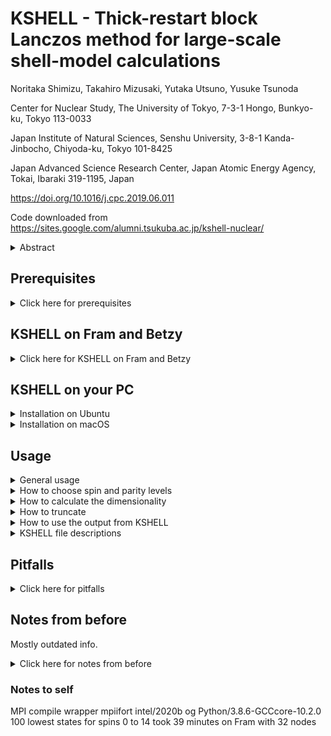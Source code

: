 # KSHELL - Thick-restart block Lanczos method for large-scale shell-model calculations

Noritaka Shimizu, Takahiro Mizusaki, Yutaka Utsuno, Yusuke Tsunoda

Center for Nuclear Study, The University of Tokyo, 7-3-1 Hongo, Bunkyo-ku, Tokyo 113-0033

Japan Institute of Natural Sciences, Senshu University, 3-8-1 Kanda-Jinbocho, Chiyoda-ku, Tokyo 101-8425

Japan Advanced Science Research Center, Japan Atomic Energy Agency, Tokai, Ibaraki 319-1195, Japan

https://doi.org/10.1016/j.cpc.2019.06.011

Code downloaded from https://sites.google.com/alumni.tsukuba.ac.jp/kshell-nuclear/

<details>
<summary>Abstract</summary>
<p>

  We propose a thick-restart block Lanczos method, which is an extension of the thick-restart Lanczos method with the block algorithm, as an eigensolver of the large-scale shell-model calculations. This method has two advantages over the conventional Lanczos method: the precise computations of the near-degenerate eigenvalues, and the efficient computations for obtaining a large number of eigenvalues. These features are quite advantageous to compute highly excited states where the eigenvalue density is rather high. A shell-model code, named KSHELL, equipped with this method was developed for massively parallel computations, and it enables us to reveal nuclear statistical properties which are intensively investigated by recent experimental facilities. We describe the algorithm and performance of the KSHELL code and demonstrate that the present method outperforms the conventional Lanczos method.

  Program summary
  Program Title: KSHELL

  Licensing provisions: GPLv3

  Programming language: Fortran 90

  Nature of problem: The nuclear shell-model calculation is one of the configuration interaction methods in nuclear physics to study nuclear structure. The model space is spanned by the M-scheme basis states. We obtain nuclear wave functions by solving an eigenvalue problem of the shell-model Hamiltonian matrix, which is a sparse, symmetric matrix.

  Solution method: The KSHELL code enables us to solve the eigenvalue problem of the shell-model Hamiltonian matrix utilizing the thick-restart Lanczos or thick-restart block Lanczos methods. Since the number of the matrix elements are too huge to be stored, the elements are generated on the fly at every matrix–vector product. The overhead of the on-the-fly algorithm are reduced by the block Lanczos method.

  Additional comments including restrictions and unusual features: The KSHELL code is equipped with a user-friendly dialog interface to generate a shell script to run a job. The program runs both on a single node and a massively parallel computer. It provides us with energy levels, spin, isospin, magnetic and quadrupole moments, E2/M1 transition probabilities and one-particle spectroscopic factors. Up to tens of billions M-scheme dimension is capable, if enough memory is available.

</p>
</details>


## Prerequisites

<details>
<summary>Click here for prerequisites</summary>
<p>

  * ```Python 3.10``` or newer (kshell_ui.py uses syntax specific to 3.10 and above)
    * `numpy`
    * `matplotlib` (not required but recommended)
    * `kshell-utilities` (not required but recommended)
  * ```gfortran 10.2.0``` or newer (Tested with this version, might work with older versions)
  * ```ifort 19.1.3.304``` (Alternative to gfortran. Tested with this version, might work with other versions.)
  * ```openblas```
  * ```lapack```

  Use `gfortran` Fortran compiler if you plan on running KSHELL on your personal computer and use `ifort` for the Fram supercomputer.
</p>
</details>


## KSHELL on Fram and Betzy

  <details>
  <summary>Click here for KSHELL on Fram and Betzy</summary>
  <p>

  ### Compilation on Fram and Betzy with MPI
  Start by loading the necessary modules which contain the correct additional software to run `KSHELL`. The `intel/2020b` module contains the correct `ifort` version as well as `blas` and `lapack` (double check this), and the module `Python/3.8.6-GCCcore-10.2.0` gives us the correct `Python` version. Load the modules in this order:
  ```
  module load intel/2020b
  module load Python/3.8.6-GCCcore-10.2.0
  ```
  Now, clone this repository to the desired install location. Navigate to the `<install_location>/src/` directory and edit the `Makefile`. We will use the MPI ifort wrapper `mpiifort` to compile `KSHELL`, so make sure that `FC = mpiifort` is un-commented and that all other `FC = ` lines are commented. Comment with `#`. Remember to save the file. Still in the `<install_location>/src/` directory, run the command `make`, and `KSHELL` will be compiled.

  <details>
  <summary>Click here to see the terminal output from the compilation process</summary>
  <p>

    ```
    $ make
    mpiifort -O3 -qopenmp -no-ipo -DMPI  -c constant.f90
    mpiifort -O3 -qopenmp -no-ipo -DMPI  -c model_space.f90
    mpiifort -O3 -qopenmp -no-ipo -DMPI  -c lib_matrix.F90
    mpiifort -O3 -qopenmp -no-ipo -DMPI  -c class_stopwatch.F90
    mpiifort -O3 -qopenmp -no-ipo -DMPI  -c partition.F90
    mpiifort -O3 -qopenmp -no-ipo -DMPI  -c wavefunction.F90
    mpiifort -O3 -qopenmp -no-ipo -DMPI  -c rotation_group.f90
    mpiifort -O3 -qopenmp -no-ipo -DMPI  -c harmonic_oscillator.f90
    mpiifort -O3 -qopenmp -no-ipo -DMPI  -c operator_jscheme.f90
    mpiifort -O3 -qopenmp -no-ipo -DMPI  -c operator_mscheme.f90
    mpiifort -O3 -qopenmp -no-ipo -DMPI  -c bridge_partitions.F90
    mpiifort -O3 -qopenmp -no-ipo -DMPI  -c sp_matrix_element.f90
    mpiifort -O3 -qopenmp -no-ipo -DMPI  -c interaction.f90
    mpiifort -O3 -qopenmp -no-ipo -DMPI  -c bp_io.F90
    mpiifort -O3 -qopenmp -no-ipo -DMPI  -c lanczos.f90
    mpiifort -O3 -qopenmp -no-ipo -DMPI  -c bp_expc_val.F90
    mpiifort -O3 -qopenmp -no-ipo -DMPI  -c bp_block.F90
    mpiifort -O3 -qopenmp -no-ipo -DMPI  -c block_lanczos.F90
    mpiifort -O3 -qopenmp -no-ipo -DMPI  -c kshell.F90
    mpiifort -O3 -qopenmp -no-ipo -DMPI -o kshell.exe kshell.o model_space.o interaction.o harmonic_oscillator.o constant.o rotation_group.o sp_matrix_element.o operator_jscheme.o operator_mscheme.o lib_matrix.o lanczos.o partition.o  wavefunction.o  bridge_partitions.o bp_io.o bp_expc_val.o class_stopwatch.o bp_block.o block_lanczos.o -mkl
    mpiifort -O3 -qopenmp -no-ipo -DMPI  -c transit.F90
    mpiifort -O3 -qopenmp -no-ipo -DMPI -o transit.exe transit.o model_space.o interaction.o harmonic_oscillator.o constant.o rotation_group.o sp_matrix_element.o operator_jscheme.o operator_mscheme.o lib_matrix.o lanczos.o partition.o  wavefunction.o  bridge_partitions.o bp_io.o bp_expc_val.o class_stopwatch.o bp_block.o block_lanczos.o -mkl
    mpiifort -O3 -qopenmp -no-ipo -DMPI -o count_dim.exe count_dim.f90 model_space.o interaction.o harmonic_oscillator.o constant.o rotation_group.o sp_matrix_element.o operator_jscheme.o operator_mscheme.o lib_matrix.o lanczos.o partition.o  wavefunction.o  bridge_partitions.o bp_io.o bp_expc_val.o class_stopwatch.o bp_block.o block_lanczos.o -mkl
    cp kshell.exe transit.exe count_dim.exe ../bin/
    ```

  </p>
  </details>

  `KSHELL` is now compiled! To remove the compiled files and revert back to the starting point, run `make clean` in the `src/` directory.

  ### Queueing job script on Fram and Betzy
  Create a directory in which to store the output from `KSHELL`. In this directory, run `python <install_location>/bin/kshell_ui.py` and follow the instructions on screen. The shell script grenerated by `kshell_ui.py` must begin with certain commands wich will be read by the job queue system, `slurm`. The needed commands will automatically be added to the executable shell script if the keyword `fram` or `betzy` is entered in the first prompt of `kshell_ui.py`. See a section further down in this document for general instructions on how to use `kshell_ui.py`. When the executable shell script has been created, put it in the queue by

  ```
  sbatch executable.sh
  ```

  To see the entire queue, or to filter the queue by username, use

  ```
  squeue
  squeue -u <username>
  ```

  The terminal output from the compute nodes is written to a file, `slurm-*.out`, which is placed in the `KSHELL` output directory you created. Use

  ```
  tail -f slurm-*.out
  ```

  to get a live update on the last 10 lines of terminal output from the compute nodes. If you put in your e-mail address in the executable shell script, you will get an e-mail when the program starts and when it ends (per 2021-12-10, the mailing system is not operative). Following is an example of the commands which must be in the first line of the executable shell script which is generated by `kshell_ui.py`. For running 10 nodes with 32 cores each with an estimated calculation time of 10 minutes on Fram:

  <details>
  <summary>Click here to see the Fram commands</summary>
  <p>

    ```
    #!/bin/bash
    #SBATCH --job-name=Ar28_usda
    #SBATCH --account=<enter account name here (example NN9464K)>
    ## Syntax is d-hh:mm:ss
    #SBATCH --time=0-00:10:00
    #SBATCH --nodes=10
    #SBATCH --ntasks-per-node=1
    #SBATCH --cpus-per-task=32
    #SBATCH --mail-type=ALL
    #SBATCH --mail-user=<your e-mail here>
    module --quiet purge
    module load intel/2020b
    module load Python/3.8.6-GCCcore-10.2.0
    set -o errexit
    set -o nounset
    ```

  </p>
  </details>
    
  For running a job on Betzy with 64 nodes with an estimated time of 1 day, using all 256 (virtual (SMT)) cores per node effectively, the slurm commands look like:
    
  <details>
  <summary>Click here to see the Betzy commands</summary>
  <p>
    ```
    #!/bin/bash
    #SBATCH --job-name=V50_gxpf1a
    #SBATCH --account=<enter account name here (example NN9464K)>
    ## Syntax is d-hh:mm:ss
    #SBATCH --time=0-01:00:00
    #SBATCH --nodes=64
    #SBATCH --ntasks-per-node=8
    #SBATCH --cpus-per-task=16
    #SBATCH --mail-type=ALL
    #SBATCH --mail-user=<your e-mail>
    module --quiet purge
    module load intel/2020b
    module load Python/3.8.6-GCCcore-10.2.0
    set -o errexit
    set -o nounset
    export OMP_NUM_THREADS=32
    ```
  </p>
  </details>
  
  The command `export OMP_NUM_THREADS=32` forces 256 virtual cores to be used instead of 128 physical cores per node. SMT is beneficial to use with KSHELL, so use this option for better performance! `--ntasks-per-node=8` specifies 8 MPI ranks per node, and `--cpus-per-task=16` specifies 16 OMP threads per MPI rank (and is extended to 32 by `export OMP_NUM_THREADS=32` which in total per node utilizes 8*32 = 256 virtual cores). The Betzy documentation states that this mix of MPI ranks and OMP threads yields better performance than a pure MPI or pure OMP setup.
    
  Note that the modules must be explicitly loaded in the script file since the modules you load to the login node does not get loaded on the compute nodes. The login node is the computer you control when you SSH to `<username>@fram.sigma2.no` and the compute nodes are other computers which you control via the `slurm` queue system. If you need any other modules loaded, you must add these to the executable shell script. Now, just wait for the program to run its course!

  </p>
  </details>

## KSHELL on your PC
  
  <!-- ### Installation on Ubuntu -->
    
  <details>
  <summary>Installation on Ubuntu</summary>
  <p>

  KSHELL probably works fine on any Linux distro as long as you install the correct versions of Fortran and Python. Following is a recipe for installing and compiling on Ubuntu 20.04.2 LTS.

  #### Fortran compiler
  We start by installing a compatible version of `gfortran`. To get a version newer than 9, we must first add the Ubuntu Toolchain repository:
  ```
  sudo add-apt-repository -y ppa:ubuntu-toolchain-r/test
  ```
  Then, install `gfortran` version 10 with:
  ```
  sudo apt install gfortran-10
  ```
  And check that the newly installed Fortran compiler is of version 10.2.0 or above:
  ```
  gfortran-10 --version
  ```
  If the version is incorrect, try installing `gfortran` version 11 instead. Now, install the correct `blas` and `lapack` versions with
  ```
  sudo apt install libopenblas-dev
  ```
  If this specific version does not work or exist for your system, run
  ```
  apt search openblas
  ```
  and try a few different versions to see which one works. You check that the version is correct by compiling `KSHELL` and seeing whether the compile completes or not. Compilation instructions are following.

  #### Python
  For installing the correct version of Python, it is highly recommended to install an environment management system like `miniconda` as to not mess up any other Python dependencies your system has, and to easily download the exact version needed. Start by downloading the latest release of `miniconda` ([alternative downloads here](https://docs.conda.io/en/latest/miniconda.html)):
  ```
  wget https://repo.anaconda.com/miniconda/Miniconda3-latest-Linux-x86_64.sh
  ```
  Run the installer:
  ```
  bash Miniconda3-latest-Linux-x86_64.sh
  ```
  Accept the terms of service. Choose all default settings except when the installer asks if it should initialize by running conda init. Choose yes. If you have trouble with initializing conda, for example
  ```
  > conda
  conda: command not found
  ```
  cd to `<install_location>/anaconda3/bin` and initialize conda from there (replace `<install_location>` with the path to where you downloaded the file `Miniconda3-latest-Linux-x86_64.sh`). If you for example use `fish` instead of `bash` (you should!), then initialize with
  ```
  ./conda init fish
  ```
  At this point, please close your terminal and open a new one. When the initialization is complete, create an environment named `kshell` with `Python 3.10` with:
  ```
  conda create --name kshell python=3.10
  ```
  Activate the environment with:
  ```
  conda activate kshell
  ```
  Note that any additional Python packages may be installed normally with `pip`. You do not have to type `pip3` or `python3` because conda maps `pip` and `python` to the requested version of Python. The `kshell` environment is only active within your terminal session and does not interfere with any other Python dependencies on your system. This is one of the main reasons why I recommend using an environment manager. Should you at any time in the future need a different version of Python (newer or older), simply create a conda environment with the appropriate Python version. You can see the currently active conda environment in the bottom right or left corner of your terminal. The default environment is called `(base)` and if you have followed these instructions you will see that the active environment is `(kshell)`.

  As an alternative to using the forementioned conda approach, you can download `Python 3.10` with your distro's appropriate packet manager. Use `apt search python` to find the correct name of Python version 3.10 or newer.

  #### Compile KSHELL
  We are now ready to actually install `KSHELL`. Navigate to the directory where you want to install `KSHELL` and clone this repository:
  ```
  git clone https://github.com/GaffaSnobb/kshell.git
  ```
  When the clone is successful use `ls` to see that you have a new directory called `kshell`. Navigate to the `kshell/src/` directory and edit the `Makefile` with your favorite editor. Change `FC = gfortran` to `FC = gfortran-10` (or `-11` if you installed version 11) and make sure that line is un-commented. All other `FC` declarations should be commented or deleted. Save the changes. Still in the `src/` directory, run
  ```
  make
  ```
  to compile. The output should be something like this (mismatch warnings are normal):
  
  <details>
  <summary>Click to see normal terminal output</summary>
  <p>

  ```
  > make
  gfortran-10 -O3 -fopenmp -fallow-argument-mismatch  -c constant.f90
  gfortran-10 -O3 -fopenmp -fallow-argument-mismatch  -c model_space.f90
  gfortran-10 -O3 -fopenmp -fallow-argument-mismatch  -c lib_matrix.F90
  lib_matrix.F90:304:29:

    304 |     call dlarnv(1, iseed, 1, r )
        |                             1
  ......
    312 |     call dlarnv(1, iseed, n, r)
        |                             2
  Warning: Rank mismatch between actual argument at (1) and actual argument at (2) (rank-1 and scalar)
  gfortran-10 -O3 -fopenmp -fallow-argument-mismatch  -c class_stopwatch.F90
  gfortran-10 -O3 -fopenmp -fallow-argument-mismatch  -c partition.F90
  gfortran-10 -O3 -fopenmp -fallow-argument-mismatch  -c wavefunction.F90
  gfortran-10 -O3 -fopenmp -fallow-argument-mismatch  -c rotation_group.f90
  gfortran-10 -O3 -fopenmp -fallow-argument-mismatch  -c harmonic_oscillator.f90
  gfortran-10 -O3 -fopenmp -fallow-argument-mismatch  -c operator_jscheme.f90
  gfortran-10 -O3 -fopenmp -fallow-argument-mismatch  -c operator_mscheme.f90
  gfortran-10 -O3 -fopenmp -fallow-argument-mismatch  -c bridge_partitions.F90
  gfortran-10 -O3 -fopenmp -fallow-argument-mismatch  -c sp_matrix_element.f90
  gfortran-10 -O3 -fopenmp -fallow-argument-mismatch  -c interaction.f90
  gfortran-10 -O3 -fopenmp -fallow-argument-mismatch  -c bp_io.F90
  gfortran-10 -O3 -fopenmp -fallow-argument-mismatch  -c lanczos.f90
  gfortran-10 -O3 -fopenmp -fallow-argument-mismatch  -c bp_expc_val.F90
  gfortran-10 -O3 -fopenmp -fallow-argument-mismatch  -c bp_block.F90
  gfortran-10 -O3 -fopenmp -fallow-argument-mismatch  -c block_lanczos.F90
  block_lanczos.F90:548:12:

    548 |             vr(i*nb+1,1), size(vr,1), &
        |            1
  ......
    577 |             -1.d0, vin(i*nb+1, 1), size(vin,1), an, size(an,1), &
        |                                                2
  Warning: Element of assumed-shape or pointer array as actual argument at (1) cannot correspond to actual argument at (2)
  block_lanczos.F90:250:20:

    250 |               1.d0, vi, nc, &
        |                    1
  ......
    577 |             -1.d0, vin(i*nb+1, 1), size(vin,1), an, size(an,1), &
        |                   2
  Warning: Rank mismatch between actual argument at (1) and actual argument at (2) (scalar and rank-2)
  gfortran-10 -O3 -fopenmp -fallow-argument-mismatch  -c kshell.F90
  gfortran-10 -O3 -fopenmp -fallow-argument-mismatch -o kshell.exe kshell.o model_space.o interaction.o harmonic_oscillator.o constant.o rotation_group.o sp_matrix_element.o operator_jscheme.o operator_mscheme.o lib_matrix.o lanczos.o partition.o  wavefunction.o  bridge_partitions.o bp_io.o bp_expc_val.o class_stopwatch.o bp_block.o block_lanczos.o -llapack -lblas -lm
  gfortran-10 -O3 -fopenmp -fallow-argument-mismatch  -c transit.F90
  gfortran-10 -O3 -fopenmp -fallow-argument-mismatch -o transit.exe transit.o model_space.o interaction.o harmonic_oscillator.o constant.o rotation_group.o sp_matrix_element.o operator_jscheme.o operator_mscheme.o lib_matrix.o lanczos.o partition.o  wavefunction.o  bridge_partitions.o bp_io.o bp_expc_val.o class_stopwatch.o bp_block.o block_lanczos.o -llapack -lblas -lm
  gfortran-10 -O3 -fopenmp -fallow-argument-mismatch -o count_dim.exe count_dim.f90 model_space.o interaction.o harmonic_oscillator.o constant.o rotation_group.o sp_matrix_element.o operator_jscheme.o operator_mscheme.o lib_matrix.o lanczos.o partition.o  wavefunction.o  bridge_partitions.o bp_io.o bp_expc_val.o class_stopwatch.o bp_block.o block_lanczos.o -llapack -lblas -lm
  cp kshell.exe transit.exe count_dim.exe ../bin/
  ```

  </p>
  </details>
  
  If the output of your terminal is like the expected terminal output listed above then `KSHELL` is compiled correctly and ready to use. See a section further down in this readme for instructions on how to run `KSHELL`. If your terminal reports that the command `gfortran` cannot be found then you need to correctly edit your `Makefile` with `FC = <correct gfortran command>`. It might be `gfortran`, `gfortran-10`, `gfortran-11` or something similar.

  </p>
  </details>

  <!-- ### Installation on macOS -->
    
  <details>
  <summary>Installation on macOS</summary>
  <p>

  #### Homebrew
  `Homebrew` is a packet manager for macOS similar to `apt` for Ubuntu and frankly, every scientist using macOS should have `Homebrew` installed. Install with ([or see detailed install instructions here](https://brew.sh)):
  ```
  /bin/bash -c "$(curl -fsSL https://raw.githubusercontent.com/Homebrew/install/HEAD/install.sh)"
  ```

  #### Fortran
  Install the newest Fortran compiler with (per 2021-09-29 version 11.2.0 will be installed):
  ```
  brew install gfortran
  ```
  and check that the version is equal to or greater than 10.2.0 by (version x.y.z with x > 10 should also be fine):
  ```
  gfortran --version
  ```

  #### Python
  For installing the correct version of Python, it is highly recommended to install an environment management system like `miniconda` as to not mess up any other Python dependencies your system has, and to easily download the exact version needed. Start by `cd`ing to your downloads directory with
  ```
  cd ~/Downloads
  ```
  and download the latest release of `miniconda` ([alternative downloads here](https://docs.conda.io/en/latest/miniconda.html)) by:
  ```
  wget https://repo.anaconda.com/miniconda/Miniconda3-latest-MacOSX-x86_64.sh
  ```
  Then, run the installer which you just downloaded with:
  ```
  bash Miniconda3-latest-MacOSX-x86_64.sh
  ```
  Follow the on-screen instructions and accept the terms of service. Choose all default settings except when the installer asks if it should initialize by running conda init. For that option select yes. After the installation is complete, close and re-open your terminal session for the conda installation to function properly. Check that conda has been installed by running the command `conda`. If a helpful description of conda shows up in your terminal then the installation is complete. However, if you see
  ```
  > conda
  conda: command not found
  ```
  then conda has not been installed properly. To fix this, `cd` to `<install_location>/anaconda3/bin` and initialize conda from there. Replace `<install_location>` with the path to where you downloaded the file `Miniconda3-latest-Linux-x86_64.sh` which should be `~/Downloads` if you followed these instructions. Then, initialise conda with:
  ```
  ./conda init bash
  ```
  Replace `bash` if you are using a different shell, for example `zsh` or `fish` to mention a few. Close your terminal and open a new session, then run the command `conda` once more to see that the installation is proper. When the initialization is complete, create an environment named `kshell` with `Python 3.10`:
  ```
  conda create --name kshell python=3.10
  ```
  Activate the environment with:
  ```
  conda activate kshell
  ```
  Note that any additional Python packages may be installed normally with `pip`. You do not have to type `pip3` or `python3` because conda maps `pip` and `python` to the requested version of Python. For example, to install `numpy`, simply run:
  ```
  pip install numpy
  ```
  The `kshell` environment is only active within your terminal session and does not interfere with any other Python dependencies on your system. You can see the currently active conda environment in the bottom right or left corner of your terminal. The default environment is called `(base)` and if you have followed these instructions you will see that the active environment is `(kshell)`. This is one of the main reasons why I recommend using an environment manager. You may mess around however much you like inside of any conda environment **other than** `base` without having to worry about a thing. Should you at any time in the future need a different version of Python (newer or older), simply create a conda environment with the appropriate Python version.
  
  You: I need Python 2.7 to run some old code. Lets open the good ole' terminal.
  Apple: Tough luck. 2.7 is not included in newer versions of macOS.
  You: But wait... I have conda!
  ```
  conda create --name <name of environment here> python=2.7
  conda activate <name of environment here>
  python --version
  > Python 2.7.18
  ```
  You: Noice!

  As an alternative to using the forementioned conda approach, you can download `Python 3.10` with `brew`. Use `brew search python` to find the correct name of Python version 3.10 or newer and then use `brew install <correct name>` to install it. Note that you may have to use `python3.10 myfile.py` to actually use version 3.10.

  #### Compile KSHELL
  We are now ready to actually compile (install) `KSHELL`. Navigate to the directory where you want to install `KSHELL`. This guide assumes that you use your home directory (`cd ~/`) but you may use another path if you'd like. Note that you do not need to create a directory called kshell (or whatever), because such a directory will be created during the installation. In your home directory, clone this repo with the command:
  ```
  git clone https://github.com/GaffaSnobb/kshell.git
  ```
  which copies all the needed files to your home inside a directory called `kshell`. `cd` to the `~/kshell/src/` directory and run the command
  ```
  make
  ```
  to compile `KSHELL`. The output should be something like this (mismatch warnings are normal):
  
  <details>
  <summary>Click to see normal terminal output</summary>
  <p>

  ```
  > make
  gfortran -O3 -fopenmp -fallow-argument-mismatch  -c constant.f90
  gfortran -O3 -fopenmp -fallow-argument-mismatch  -c model_space.f90
  gfortran -O3 -fopenmp -fallow-argument-mismatch  -c lib_matrix.F90
  lib_matrix.F90:304:29:

    304 |     call dlarnv(1, iseed, 1, r )
        |                             1
  ......
    312 |     call dlarnv(1, iseed, n, r)
        |                             2
  Warning: Rank mismatch between actual argument at (1) and actual argument at (2) (rank-1 and scalar)
  gfortran -O3 -fopenmp -fallow-argument-mismatch  -c class_stopwatch.F90
  gfortran -O3 -fopenmp -fallow-argument-mismatch  -c partition.F90
  gfortran -O3 -fopenmp -fallow-argument-mismatch  -c wavefunction.F90
  gfortran -O3 -fopenmp -fallow-argument-mismatch  -c rotation_group.f90
  gfortran -O3 -fopenmp -fallow-argument-mismatch  -c harmonic_oscillator.f90
  gfortran -O3 -fopenmp -fallow-argument-mismatch  -c operator_jscheme.f90
  gfortran -O3 -fopenmp -fallow-argument-mismatch  -c operator_mscheme.f90
  gfortran -O3 -fopenmp -fallow-argument-mismatch  -c bridge_partitions.F90
  gfortran -O3 -fopenmp -fallow-argument-mismatch  -c sp_matrix_element.f90
  gfortran -O3 -fopenmp -fallow-argument-mismatch  -c interaction.f90
  gfortran -O3 -fopenmp -fallow-argument-mismatch  -c bp_io.F90
  gfortran -O3 -fopenmp -fallow-argument-mismatch  -c lanczos.f90
  gfortran -O3 -fopenmp -fallow-argument-mismatch  -c bp_expc_val.F90
  gfortran -O3 -fopenmp -fallow-argument-mismatch  -c bp_block.F90
  gfortran -O3 -fopenmp -fallow-argument-mismatch  -c block_lanczos.F90
  block_lanczos.F90:548:12:

    548 |             vr(i*nb+1,1), size(vr,1), &
        |            1
  ......
    577 |             -1.d0, vin(i*nb+1, 1), size(vin,1), an, size(an,1), &
        |                                                2
  Warning: Element of assumed-shape or pointer array as actual argument at (1) cannot correspond to actual argument at (2)
  block_lanczos.F90:250:20:

    250 |               1.d0, vi, nc, &
        |                    1
  ......
    577 |             -1.d0, vin(i*nb+1, 1), size(vin,1), an, size(an,1), &
        |                   2
  Warning: Rank mismatch between actual argument at (1) and actual argument at (2) (scalar and rank-2)
  gfortran -O3 -fopenmp -fallow-argument-mismatch  -c kshell.F90
  gfortran -O3 -fopenmp -fallow-argument-mismatch -o kshell.exe kshell.o model_space.o interaction.o harmonic_oscillator.o constant.o rotation_group.o sp_matrix_element.o operator_jscheme.o operator_mscheme.o lib_matrix.o lanczos.o partition.o  wavefunction.o  bridge_partitions.o bp_io.o bp_expc_val.o class_stopwatch.o bp_block.o block_lanczos.o -llapack -lblas -lm
  gfortran -O3 -fopenmp -fallow-argument-mismatch  -c transit.F90
  gfortran -O3 -fopenmp -fallow-argument-mismatch -o transit.exe transit.o model_space.o interaction.o harmonic_oscillator.o constant.o rotation_group.o sp_matrix_element.o operator_jscheme.o operator_mscheme.o lib_matrix.o lanczos.o partition.o  wavefunction.o  bridge_partitions.o bp_io.o bp_expc_val.o class_stopwatch.o bp_block.o block_lanczos.o -llapack -lblas -lm
  gfortran -O3 -fopenmp -fallow-argument-mismatch -o count_dim.exe count_dim.f90 model_space.o interaction.o harmonic_oscillator.o constant.o rotation_group.o sp_matrix_element.o operator_jscheme.o operator_mscheme.o lib_matrix.o lanczos.o partition.o  wavefunction.o  bridge_partitions.o bp_io.o bp_expc_val.o class_stopwatch.o bp_block.o block_lanczos.o -llapack -lblas -lm
  cp kshell.exe transit.exe count_dim.exe ../bin/
  ```

  </p>
  </details>

  If the output of your terminal is like the expected terminal output listed above then `KSHELL` is compiled correctly and is ready to use. See a section further down in this readme for instructions on how to run `KSHELL`. If your terminal reports that the command `gfortran` cannot be found then you need to correctly edit your `~/kshell/src/Makefile` with `FC = <correct gfortran command>`. It might be `gfortran`, `gfortran-10`, `gfortran-11` or something similar. To check, type the command directly into your terminal, hit enter, and see if your terminal can find the command:
  ```
  gfortran
  > gfortran: command not found
  ```
  means that `gfortran` is not a valid command. However:
  ```
  gfortran-12
  > gfortran-12: fatal error: no input files
  > compilation terminated.
  ```
  allthough fatal, means that the command `gfortran-12` is a valid command. Edit the `~/kshell/src/Makefile` with `FC = gfortran-12` in this case.
  
  
  Another possible problem is that your terminal reports this:
  ```
  ld: library not found for -llapack
  collect2: error: ld returned 1 exit status
  make: *** [kshell.exe] Error 1
  ```
  This means that `lapack` is either not installed or not in your `LIBRARY_PATH`. `brew install lapack` should solve this problem. Same for `openblas`. When you now try to compile `KSHELL` again, make sure to clean first:
  ```
  make clean
  make
  ```
  </p>
  </details>

## Usage

  <!-- #### General usage -->

  <details>
  <summary>General usage</summary>
  <p>

  We will here use 20Ne as an example. Create a directory where you want to place the **results** from `KSHELL`. Note that this directory should be at a separate location from where you installed `KSHELL`. For example, create a directory in your home and enter the newly created directory:
  ```
  cd ~/
  mkdir -p kshell_results/ne20
  cd kshell_results/ne20
  ```
  I use the name `ne20` and not `20ne` because some applications, like Python, do not support variable, function, etc. naming with numbers at the start, and I'm trying to be consise and consequent. Note that you now have an install directory: `~/kshell` and a result directory: `~/kshell_results` in your home. Be sure that you understand the difference between these two directories. The former is the location of the actual `KSHELL` program files, and the latter is the location where you wish to place the results from your `KSHELL` calculations. Don't mix these up. You woldn't place your Word documents inside the installation folder of Microsoft Office, would you? Now, inside the **results directory** for 20Ne `~/kshell_results/ne20`, initialise the `KSHELL` setup process by running the command:
  ```
  python ~/kshell/bin/kshell_ui.py
  ```
  This will start the preparations for your 20Ne calculation where you will be asked a series of questions. First, you'll be asked whether you want to use `MPI` (Message Parsing Interface) or not. `MPI` is used for parallelization over multiple nodes (computers) and is mainly applicable for running `KSHELL` on supercomputers. Parallelization over several cores per node is administered by `OpenMP` and is active even though you do not choose `MPI` here. For a regular PC, choose `n`:
  ```
  MPI parallel? Y/N/preset, n nodes (default: N,  TAB to complete) : n
  ```
  You are now asked to choose the model space you wish to use. 20Ne has 10 protons and 10 neutrons which makes the doubly magic 8p 8n core suitable for the inert core. 0d5/2, 1s1/2 and 0d3/2 will then be the model space where the valence nucleons can move about. This is the `USD` model space. Take a look at [this figure](https://periodic-table.org/wp-content/uploads/2019/05/Shell-model-of-nucleus.png) and see if you agree (note the different notation conventions, nlj and (n+1)lj (N = 2n + l)). We choose `usda.snt` for this example.
  ```
  model space and interaction file name (.snt)
  (e.g. w or w.snt,  TAB to complete) : usda.snt
  ```
  Now we specify the nuclide. Here you may enter either the number of valence protons and neutrons or the isotope abbreviation (20ne or ne20, upper or lower case does not matter). 20Ne has 2 valence protons and 2 valence neutrons outside the 8p 8n core, so the input may either be `2, 2` or `ne20`:
  ```
  number of valence protons and neutrons
  (ex.  2, 3 <CR> or 9Be <CR>)    <CR> to quit : ne20
  ```
  We are now prompted for the name of the executable shell script. Press the enter key for the default name:
  ```
  name for script file (default: Ne20_usda ):
  ```
  Choose which angular momentum levels you want to calculate and how many. The default value is to calculate the 10 lowest lying levels. See a section later in this document on how to choose specific angular momenta and parities. For this example we choose the default value (just press enter):
  ```
  J, parity, number of lowest levels
    (ex. 10          for 10 +parity, 10 -parity levels w/o J-proj. (default)
        -5           for lowest five -parity levels,
        0+3, 2+1     for lowest three 0+ levels and one 2+ levels,
        1.5-1, 3.5+3 for lowest one 3/2- levels and three 7/2+ levels
        range        for a range of levels) :
  ```
  We are now asked for truncation information. The model space is small and the number of nucleos is low, so we dont need to truncate this system. The default is no truncation. 20Ne in the `USD` model space only allows positive parity levels, so we are only asked for truncation of the positive parity levels. See a section later in this document for truncation details. Choose the default value of no truncation:
  ```
  truncation for "+" parity state in  Ne20_usda_p.ptn
  truncation scheme ?
        0 : No truncation (default)
        1 : particle-hole truncation for orbit(s)
        2 : hw truncation
        3 : Both (1) and (2)

  ```
  At this point we are asked whether we want to edit any other parameters, like the proton and neutron effective charges, the gyroscopic spin factor and the number of Lanczos iterations. Change these to your needs (tab complete is supported). In this demo, we'll leave them to the default values:
  ```
  Modify parameters?
  Example: maxiter = 300 for parameter change or <CR> for no more modification.
  Available paramters are:
  ['max_lanc_vec', 'maxiter', 'n_restart_vec', 'hw_type', 'mode_lv_hdd', 'n_block', 'eff_charge', 'gl', 'gs', 'beta_cm', 'fn_int', 'is_obtd', 'is_ry_sum', 'is_calc_tbme', 'sq', 'quench', 'is_tbtd']


 --- set parameters ---
  beta_cm = 0.0
  eff_charge = 1.5, 0.5,
  gl = 1.0, 0.0,
  gs = 5.585, -3.826,
  hw_type = 2
  max_lanc_vec = 200
  maxiter = 300
  mode_lv_hdd = 0
  n_block = 0
  n_restart_vec = 10

  :
  ```
  The transition probabilities are calculated by default, but they can be omitted. For this example we want to calculate the transition probabilities, so please select `y`:
  ```
  compute transition probabilities (E2/M1/E1) for
      Ne20_usda ? Y/N (default: Y) : y
  ```
  Now you may repeat the process and add parameters for another nuclide (per 2022-08-29 only one nuclide is supported at a time so the program will crash if you try to add an additional nuclide). Press enter to skip this step. For the last step you are asked if you want to split the commands into separate shell scripts. This is handy for running very large calculations on supercomputers, but not for running smaller calculations on single PCs. We'll choose `n`: 
  ```
  Split shell files? y/n (default: n): n
  Setup complete. Exiting...
  ```
  At this point the preparations before running the actual calculations are complete. Your data directory `~/kshell_results/ne20` should now contain these files:

  ```
  Ne20_usda.sh
  Ne20_usda_p.ptn
  collect_logs.py
  count_dim.py
  kshell.exe
  save_input_ui.txt
  transit.exe
  usda.snt
  ```
  See file descriptions later in this document if you want to know what they all do. Run your 20Ne `KSHELL` calculation by:
  ```
  ./Ne20_usda.sh
  ```
  If the program runs successfully, you will see:
  ```
  start running log_Ne20_usda_m0p.txt ...
  start running log_Ne20_usda_tr_m0p_m0p.txt ...
  Finish computing Ne20_usda.
  ```
  Congrats! You have just performed your first `KSHELL` calculation! To use these results, please se the *General usage* section later in this document.

  </p>
  </details>

  <!-- #### How to choose spin and parity states -->

  <details>
  <summary>How to choose spin and parity levels</summary>
  <p>
  
  `kshell_ui.py` asks you to choose what spin and parity levels you want to calculate:
  ```
  J, parity, number of lowest levels
    (ex. 100          for 100 +parity, 100 -parity levels w/o J-proj. (default)
        -5           for lowest five -parity levels,
        0+3, 2+1     for lowest three 0+ levels and one 2+ levels,
        1.5-1, 3.5+3 for lowest one 3/2- levels and three 7/2+ levels)
        range        for a range of levels) :
  ```
  * Entering an integer `N` will ask `KSHELL` to produce the `N` lowest lying energy levels, regardless of spin and parity. Example: Inputting `1337` will produce the 1337 lowest lying energy levels.
  * Prepending a plus sign (`+`) or a minus sign (`-`) to the integer will specify which parity you want to calculate the levels for. Note that your chosen nuclide and model space might only be able to produce either positive or negative parity levels. Example: `+1337` will produce the 1337 lowest lying positive parity levels.
  * You can request the `N` lowest lying levels of a specific spin and parity. Example: `0+3` will produce the three lowest lying levels with spin 0 and positive parity.
  * You can request several different specific spin and parity levels. Example: `1.5-1, 3.5+3` will produce the lowest lying level of spin 3/2 and negative parity, as well as the three lowest lying levels of spin 7/2 and positive parity.
  * The `range` functionality lets you easily select `N` levels for a range of different angular momenta. Any invalid choice will be filtered away, like choosing integer angular momenta for a nucleus of half integer angular momenta, or choosing a parity which the interaction does not support. In the following example we select 10 positive parity levels for angular momenta 0, 1, 2, and 3:
    
  ```
range
Start spin: 0
End spin (included): 3
Number of states per spin: 10
Parity (+, -, both): +
Chosen states: ['0+10', '1+10', '2+10', '3+10']
  ```

  </p>
  </details>

  <!-- #### How to calculate the dimensionality -->

  <details>
  <summary>How to calculate the dimensionality</summary>
  <p>

  After answering all the questions from `kshell_ui.py` it might be reasonable to check the dimensionality of the configuration to see if your computer will actually manage to solve the calculations. At this point, the results directory will look something like this:
  ```
  Ne20_usda.sh
  Ne20_usda_p.ptn
  collect_logs.py
  count_dim.py
  kshell.exe
  save_input_ui.txt
  transit.exe
  usda.snt
  ```
  The `.snt` file contains the two-body matrix elements (TBME) in the current model space (here `usda`). The `.ptn` contains the possible different proton and neutron combinations. Count the dimensionality by:
  ```
  python count_dim.py usda.snt Ne20_usda_p.ptn
  ```
  or by (you will be prompted for available `.snt` and `ptn` files)
  ```
  python count_dim.py
  ```
  which generates the output
  ```
        2*M        M-scheme dim.          J-scheme dim.
  dim.    16                    4                    4   4.00x10^ 0  4.00x10^ 0
  dim.    14                   16                   12   1.60x10^ 1  1.20x10^ 1
  dim.    12                   52                   36   5.20x10^ 1  3.60x10^ 1
  dim.    10                  116                   64   1.16x10^ 2  6.40x10^ 1
  dim.     8                  225                  109   2.25x10^ 2  1.09x10^ 2
  dim.     6                  354                  129   3.54x10^ 2  1.29x10^ 2
  dim.     4                  497                  143   4.97x10^ 2  1.43x10^ 2
  dim.     2                  594                   97   5.94x10^ 2  9.70x10^ 1
  dim.     0                  640                   46   6.40x10^ 2  4.60x10^ 1
  ```
  The M- and J-scheme dimensionalities are both very small in this configuration and the calculations will take only a few seconds to run on a normal laptop. The J-scheme dimensionality tells us how many levels of the different spins are available. From the above table we read that this configuration has 46 possible spin 0 states, 97 spin 1 states, 143 spin 2 states, and so on. We can also read from the table that this configuration has 640 possible M = 0 states (projection of J on the z-axis), 594 M = 1 states, and so on. The two last columns displays the M- and J-scheme dimensionalities in scientific notation.

  We now look at a much larger configuration, namely V50 with the `GXPF` model space:
  ```
  python count_dim.py gxpf1a.snt V50_gxpf1a_p.ptn
  ```
  gives:
  ```
        2*M        M-scheme dim.          J-scheme dim.
  dim.    44                    4                    4   4.00x10^ 0  4.00x10^ 0
  dim.    42                   46                   42   4.60x10^ 1  4.20x10^ 1
  dim.    40                  263                  217   2.63x10^ 2  2.17x10^ 2
  dim.    38                 1069                  806   1.07x10^ 3  8.06x10^ 2
  dim.    36                 3489                 2420   3.49x10^ 3  2.42x10^ 3
  dim.    34                 9737                 6248   9.74x10^ 3  6.25x10^ 3
  dim.    32                23975                14238   2.40x10^ 4  1.42x10^ 4
  dim.    30                53304                29329   5.33x10^ 4  2.93x10^ 4
  dim.    28               108622                55318   1.09x10^ 5  5.53x10^ 4
  dim.    26               205136                96514   2.05x10^ 5  9.65x10^ 4
  dim.    24               362005               156869   3.62x10^ 5  1.57x10^ 5
  dim.    22               600850               238845   6.01x10^ 5  2.39x10^ 5
  dim.    20               942669               341819   9.43x10^ 5  3.42x10^ 5
  dim.    18              1403670               461001   1.40x10^ 6  4.61x10^ 5
  dim.    16              1990227               586557   1.99x10^ 6  5.87x10^ 5
  dim.    14              2694122               703895   2.69x10^ 6  7.04x10^ 5
  dim.    12              3489341               795219   3.49x10^ 6  7.95x10^ 5
  dim.    10              4331494               842153   4.33x10^ 6  8.42x10^ 5
  dim.     8              5160580               829086   5.16x10^ 6  8.29x10^ 5
  dim.     6              5907365               746785   5.91x10^ 6  7.47x10^ 5
  dim.     4              6502475               595110   6.50x10^ 6  5.95x10^ 5
  dim.     2              6886407               383932   6.89x10^ 6  3.84x10^ 5
  dim.     0              7019100               132693   7.02x10^ 6  1.33x10^ 5
  ```
  The `GXPF` model space uses the 0f7/2, 1p3/2, 0f5/2 and 1p1/2 orbitals for the valence nucleons. V50 has 3 valence protons and 7 valence neutrons free to move about in the model space. Compared to 20Ne in the `USD` model space, V50 has both more valence nucleons and more states for them to be in, thus the larger M- and J-scheme dimensionalities. The V50 `GXPF` configuration might be possible to run on a multicore laptop for a small number of requested states. Running the configuration for the 100 lowest lying states for spins 0 to 14 takes approximately 1-2 hours on the Fram supercomputer using 32 nodes.

  </p>
  </details>

  <!-- #### How to truncate -->

  <details>
  <summary>How to truncate</summary>
  <p>
  
  #### Particle-hole truncation
  `kshell_ui.py` asks you if you want to truncate the model space. For large configurations (many valence nucleons and many shells for them to occupy) truncation might be necessary for `KSHELL` to actually complete the calculations. We use V50 in the `GXPF` model space as an example. This configuration has a dimensionality of (see above section on how to calculate the dimensionality):
  ```
        2*M        M-scheme dim.          J-scheme dim.
  dim.    44                    4                    4   4.00x10^ 0  4.00x10^ 0
  dim.    42                   46                   42   4.60x10^ 1  4.20x10^ 1
  dim.    40                  263                  217   2.63x10^ 2  2.17x10^ 2
  dim.    38                 1069                  806   1.07x10^ 3  8.06x10^ 2
  dim.    36                 3489                 2420   3.49x10^ 3  2.42x10^ 3
  dim.    34                 9737                 6248   9.74x10^ 3  6.25x10^ 3
  dim.    32                23975                14238   2.40x10^ 4  1.42x10^ 4
  dim.    30                53304                29329   5.33x10^ 4  2.93x10^ 4
  dim.    28               108622                55318   1.09x10^ 5  5.53x10^ 4
  dim.    26               205136                96514   2.05x10^ 5  9.65x10^ 4
  dim.    24               362005               156869   3.62x10^ 5  1.57x10^ 5
  dim.    22               600850               238845   6.01x10^ 5  2.39x10^ 5
  dim.    20               942669               341819   9.43x10^ 5  3.42x10^ 5
  dim.    18              1403670               461001   1.40x10^ 6  4.61x10^ 5
  dim.    16              1990227               586557   1.99x10^ 6  5.87x10^ 5
  dim.    14              2694122               703895   2.69x10^ 6  7.04x10^ 5
  dim.    12              3489341               795219   3.49x10^ 6  7.95x10^ 5
  dim.    10              4331494               842153   4.33x10^ 6  8.42x10^ 5
  dim.     8              5160580               829086   5.16x10^ 6  8.29x10^ 5
  dim.     6              5907365               746785   5.91x10^ 6  7.47x10^ 5
  dim.     4              6502475               595110   6.50x10^ 6  5.95x10^ 5
  dim.     2              6886407               383932   6.89x10^ 6  3.84x10^ 5
  dim.     0              7019100               132693   7.02x10^ 6  1.33x10^ 5
  ```
  which is too large to run on a regular computer for any decent amount of requested states. Lets see how the dimensionality changes with truncation. When `kshell_ui.py` asks for truncation, enter `1` to apply particle-hole truncation:

  ```
  truncation for "+" parity state in  V50_gxpf1a_p.ptn
  truncation scheme ?
        0 : No truncation (default)
        1 : particle-hole truncation for orbit(s)
        2 : hw truncation
        3 : Both (1) and (2)

  1
  ```
  which outputs:
  ```
    #    n,  l,  j, tz,    spe
    1    0   3   7  -1    -8.624     p_0f7/2
    2    1   1   3  -1    -5.679     p_1p3/2
    3    0   3   5  -1    -1.383     p_0f5/2
    4    1   1   1  -1    -4.137     p_1p1/2
    5    0   3   7   1    -8.624     n_0f7/2
    6    1   1   3   1    -5.679     n_1p3/2
    7    0   3   5   1    -1.383     n_0f5/2
    8    1   1   1   1    -4.137     n_1p1/2
  specify # of orbit(s) and min., max. occupation numbers for restriction

  # of orbit(s) for restriction?  (<CR> to quit):
  ```
  Here we see the valence orbitals 0f7/2, 1p3/2, 0f5/2 and 1p1/2, for both protons and neutrons. The `l` column denotes the angular momentum of the orbital, `j` the total angular momentum of the orbital, and `tz` the isospin. Let us now restrict the number of protons and neutrons allowed in the 0f7/2 orbital. In the above table we can see that the 0f7/2 orbitals are labeled 1 (protons) and 5 (neutrons). Set the maximum number of protons and neutrons to 2 in those orbitals by:
  ```
  # of orbit(s) for restriction?  (<CR> to quit): 1,5
  min., max. restricted occupation numbersfor the orbit(s) (or max only) : 2
  ```
  We now check the dimensionality of the truncated configuration:
  ```
        2*M        M-scheme dim.          J-scheme dim.
  dim.    36                    5                    5   5.00x10^ 0  5.00x10^ 0
  dim.    34                   58                   53   5.80x10^ 1  5.30x10^ 1
  dim.    32                  303                  245   3.03x10^ 2  2.45x10^ 2
  dim.    30                 1148                  845   1.15x10^ 3  8.45x10^ 2
  dim.    28                 3474                 2326   3.47x10^ 3  2.33x10^ 3
  dim.    26                 8930                 5456   8.93x10^ 3  5.46x10^ 3
  dim.    24                20129                11199   2.01x10^ 4  1.12x10^ 4
  dim.    22                40732                20603   4.07x10^ 4  2.06x10^ 4
  dim.    20                75106                34374   7.51x10^ 4  3.44x10^ 4
  dim.    18               127691                52585   1.28x10^ 5  5.26x10^ 4
  dim.    16               201896                74205   2.02x10^ 5  7.42x10^ 4
  dim.    14               298865                96969   2.99x10^ 5  9.70x10^ 4
  dim.    12               416333               117468   4.16x10^ 5  1.17x10^ 5
  dim.    10               547983               131650   5.48x10^ 5  1.32x10^ 5
  dim.     8               683573               135590   6.84x10^ 5  1.36x10^ 5
  dim.     6               810023               126450   8.10x10^ 5  1.26x10^ 5
  dim.     4               913390               103367   9.13x10^ 5  1.03x10^ 5
  dim.     2               981186                67796   9.81x10^ 5  6.78x10^ 4
  dim.     0              1004814                23628   1.00x10^ 6  2.36x10^ 4
  ```
  where we see that the dimensionality has been reduced by up to an order of magnitude for some spins.
    
  #### hw truncation
  Some interactions (model spaces), like sdpf-mu, span over several major shells. In this case we can use hw (hbar omega) truncation to limit the number of particles which are allowed to cross the major shell gap. Lets use 44Sc as an example. 44Sc with the sdpf-mu interaction has a dimensionality so large that we are not even able to calculate the dimensionality, let alone perform the calculations. Here we need to use hw truncation to drastically reduce the size. Choose option 2 when you are prompted for truncation (or option 3 if you plan on using particle-hole truncation in addition to hw):
  ```
  truncation for "+" parity state in  Sc44_sdpf-mu_p.ptn
  truncation scheme ?
       0 : No truncation (default)
       1 : particle-hole truncation for orbit(s)
       2 : hw truncation
       3 : Both (1) and (2)

  2
  (min. and) max hw for excitation : 3
  lowest hw, maxhw  60 63
  generating partition file ............ done.
  ```
  In the case of 44Sc with sdpf-mu you will be prompted for truncation on the negative parity states too. This example uses the same truncation for both + and -. In this example, 3 particles are allowed to cross the major shell gaps which results in a dimensionality of
  ```
        2*M        M-scheme dim.          J-scheme dim.
  dim.    42                    8                    8   8.00x10^ 0  8.00x10^ 0
  dim.    40                   84                   76   8.40x10^ 1  7.60x10^ 1
  dim.    38                  513                  429   5.13x10^ 2  4.29x10^ 2
  dim.    36                 2250                 1737   2.25x10^ 3  1.74x10^ 3
  dim.    34                 7950                 5700   7.95x10^ 3  5.70x10^ 3
  dim.    32                23800                15850   2.38x10^ 4  1.58x10^ 4
  dim.    30                62464                38664   6.25x10^ 4  3.87x10^ 4
  dim.    28               146820                84356   1.47x10^ 5  8.44x10^ 4
  dim.    26               313940               167120   3.14x10^ 5  1.67x10^ 5
  dim.    24               617562               303622   6.18x10^ 5  3.04x10^ 5
  dim.    22              1127352               509790   1.13x10^ 6  5.10x10^ 5
  dim.    20              1922531               795179   1.92x10^ 6  7.95x10^ 5
  dim.    18              3079113              1156582   3.08x10^ 6  1.16x10^ 6
  dim.    16              4651003              1571890   4.65x10^ 6  1.57x10^ 6
  dim.    14              6648334              1997331   6.65x10^ 6  2.00x10^ 6
  dim.    12              9018026              2369692   9.02x10^ 6  2.37x10^ 6
  dim.    10             11633108              2615082   1.16x10^ 7  2.62x10^ 6
  dim.     8             14296260              2663152   1.43x10^ 7  2.66x10^ 6
  dim.     6             16760154              2463894   1.68x10^ 7  2.46x10^ 6
  dim.     4             18762983              2002829   1.88x10^ 7  2.00x10^ 6
  dim.     2             20072284              1309301   2.01x10^ 7  1.31x10^ 6
  dim.     0             20527802               455518   2.05x10^ 7  4.56x10^ 5
  ```
  and
  ```
        2*M        M-scheme dim.          J-scheme dim.
  dim.    50                    6                    6   6.00x10^ 0  6.00x10^ 0
  dim.    48                   95                   89   9.50x10^ 1  8.90x10^ 1
  dim.    46                  735                  640   7.35x10^ 2  6.40x10^ 2
  dim.    44                 3972                 3237   3.97x10^ 3  3.24x10^ 3
  dim.    42                16782                12810   1.68x10^ 4  1.28x10^ 4
  dim.    40                59228                42446   5.92x10^ 4  4.24x10^ 4
  dim.    38               181116               121888   1.81x10^ 5  1.22x10^ 5
  dim.    36               492378               311262   4.92x10^ 5  3.11x10^ 5
  dim.    34              1210949               718571   1.21x10^ 6  7.19x10^ 5
  dim.    32              2729673              1518724   2.73x10^ 6  1.52x10^ 6
  dim.    30              5695210              2965537   5.70x10^ 6  2.97x10^ 6
  dim.    28             11083379              5388169   1.11x10^ 7  5.39x10^ 6
  dim.    26             20241387              9158008   2.02x10^ 7  9.16x10^ 6
  dim.    24             34862609             14621222   3.49x10^ 7  1.46x10^ 7
  dim.    22             56856340             21993731   5.69x10^ 7  2.20x10^ 7
  dim.    20             88092886             31236546   8.81x10^ 7  3.12x10^ 7
  dim.    18            130029311             41936425   1.30x10^ 8  4.19x10^ 7
  dim.    16            183263256             53233945   1.83x10^ 8  5.32x10^ 7
  dim.    14            247098324             63835068   2.47x10^ 8  6.38x10^ 7
  dim.    12            319234048             72135724   3.19x10^ 8  7.21x10^ 7
  dim.    10            395690620             76456572   3.96x10^ 8  7.65x10^ 7
  dim.     8            471046277             75355657   4.71x10^ 8  7.54x10^ 7
  dim.     6            539002617             67956340   5.39x10^ 8  6.80x10^ 7
  dim.     4            593209277             54206660   5.93x10^ 8  5.42x10^ 7
  dim.     2            628208483             34999206   6.28x10^ 8  3.50x10^ 7
  dim.     0            640309604             12101121   6.40x10^ 8  1.21x10^ 7
  ```
  </p>
  </details>

  <!-- #### How to use the output from KSHELL -->

  <details>
  <summary>How to use the output from KSHELL</summary>
  <p>

  After running `KSHELL`, your work directory will look similar to this:
  ```
  Ne20_usda.sh
  Ne20_usda_m0p.wav
  Ne20_usda_p.ptn
  collect_logs.py
  count_dim.py
  kshell.exe
  log_Ne20_usda_m0p.txt
  log_Ne20_usda_tr_m0p_m0p.txt
  save_input_ui.txt
  summary_Ne20_usda.txt
  transit.exe
  usda.snt
  ```
  All the level and transition data are located in the summary file, `summary_Ne20_usda.txt`. Heres a selection of the summary:
  
  <details>
  <summary>Click here for summary selection</summary>
  <p>
  
  ```

  Energy levels

  N    J prty N_Jp    T     E(MeV)  Ex(MeV)  log-file

  1   0.0 +     1   0.0    -40.467    0.000  log_Ne20_usda_m0p.txt 
  2   2.0 +     1   0.0    -38.771    1.696  log_Ne20_usda_m0p.txt 
  3   4.0 +     1   0.0    -36.376    4.091  log_Ne20_usda_m0p.txt 
  4   0.0 +     2   0.0    -33.919    6.548  log_Ne20_usda_m0p.txt 
  5   2.0 +     2   0.0    -32.882    7.585  log_Ne20_usda_m0p.txt
  ...

  B(E2)  ( > -0.0 W.u.)  mass = 20    1 W.u. = 3.2 e^2 fm^4
                                            e^2 fm^4 (W.u.) 
    J_i    Ex_i     J_f    Ex_f   dE        B(E2)->         B(E2)<- 
  2.0+( 1)  1.696  0.0+( 1)  0.000  1.696     59.7( 18.5)    298.5( 92.5)
  4.0+( 1)  4.091  2.0+( 1)  1.696  2.395     71.3( 22.1)    128.4( 39.8)
  0.0+( 2)  6.548  2.0+( 1)  1.696  4.852     11.5(  3.6)      2.3(  0.7)
  2.0+( 2)  7.585  0.0+( 1)  0.000  7.585      0.0(  0.0)      0.2(  0.0)
  ...

  B(M1)  ( > -0.0 W.u.)  mass = 20    1 W.u. = 1.8 mu_N^2  
                                            mu_N^2   (W.u.) 
    J_i    Ex_i     J_f    Ex_f   dE        B(M1)->         B(M1)<- 
  2.0+( 2)  7.585  2.0+( 1)  1.696  5.889    0.000( 0.00)    0.000( 0.00)
  2.0+( 3)  9.977  2.0+( 1)  1.696  8.281    0.482( 0.27)    0.482( 0.27)
  2.0+( 3)  9.977  2.0+( 2)  7.585  2.392    1.104( 0.62)    1.104( 0.62)
  4.0+( 2)  9.996  4.0+( 1)  4.091  5.905    0.001( 0.00)    0.001( 0.00)
  ...
  ```
  
  </p>
  </details>

  #### Load and view data from KSHELL

  The summary file is easily read with the `kshell-utilities` package. See the docstrings in the [kshell-utilities repository](https://github.com/GaffaSnobb/kshell-utilities) for extended documentation. Install the package with `pip`:
  ```
  pip install kshell-utilities
  ```
  Create a blank Python file with your favourite editor. Lets name it `ne20.py` and lets place it in the results directory of the 20Ne calculation which is `~/kshell_results/ne20` according to this guide. We use the `loadtxt` function to read the results from `KSHELL`:
  ``` python
  import kshell_utilities as ksutil

  def main():
    ne20 = ksutil.loadtxt(path=".")

  if __name__ == "__main__":
    main()
  ```
  The use of a name guard (`if __name__ == "__main__":`) is required because `kshell-utilities` uses Python's `multiprocessing` module which requires this to function properly. Note that `path` is a period (`.`). This simply means that the `KSHELL` results are located in the same directory as the Python file `ne20.py`. If we do not place `ne20.py` in the same directory as the `KSHELL` results, then we need to specify either the relative path to the `KSHELL` results from `ne20.py` or the absolute path of the `KSHELL` results which is `~/kshell_results/ne20`. Back to the `loadtxt` function. `ne20` is an instance containing several useful attributes. To see the available attributes:
  ``` python
  > print(ne20.help)
  ['debug',
  'fname_ptn',
  'fname_summary',
  'gamma_strength_function_average_plot',
  'gsf',
  'help',
  'level_density_plot',
  'level_plot',
  'levels',
  'model_space',
  'negative_spin_counts',
  'neutron_partition',
  'nucleus',
  'parameters',
  'path',
  'proton_partition',
  'transitions_BE1',
  'transitions_BE2',
  'transitions_BM1',
  'truncation']
  ```
  To see the energy, 2\*angular momentum and parity of each level:
  ``` python
  > print(ne20.levels)
  [[-40.467   0.      1.   ]
   [-38.771   4.      1.   ]
   [-36.376   8.      1.   ]
   [-33.919   0.      1.   ]
   [-32.882   4.      1.   ]
   [-32.107  12.      1.   ]
   ...
   [-25.978  12.      1.   ]
   [-25.904  10.      1.   ]
   [-25.834   8.      1.   ]
   [-25.829   2.      1.   ]]
  ```
  Slice the array to get only selected values, if needed (`ne20.levels[:, 0]` for only the energies). To see 2\*spin_initial, parity_initial, Ex_initial, 2\*spin_final, parity_final, Ex_final, E_gamma, B(.., i->f), B(.., f<-i)] for the M1 transitions:
  ``` python
  > print(ne20.transitions_BM1)
  [[4.0000e+00 1.0000e+00 1.6960e+00 ... 7.5850e+00 5.8890e+00 0.0000e+00]
  [4.0000e+00 1.0000e+00 1.6960e+00 ... 9.9770e+00 8.2810e+00 4.8200e-01]
  [4.0000e+00 1.0000e+00 7.5850e+00 ... 9.9770e+00 2.3920e+00 1.1040e+00]
  ...
  [4.0000e+00 1.0000e+00 1.3971e+01 ... 1.4638e+01 6.6700e-01 6.0000e-03]
  [0.0000e+00 1.0000e+00 1.4126e+01 ... 1.4638e+01 5.1200e-01 2.0000e-02]
  [2.0000e+00 1.0000e+00 1.4336e+01 ... 1.4638e+01 3.0200e-01 0.0000e+00]]
  ```

  #### Visualise data from KSHELL 

  You can easily create a level density plot by
  ``` python
  ne20.level_density_plot(bin_size=1)
  ```
  or by
  ``` python
  ksutil.level_density(
      energy_levels = ne20.levels[:, 0],
      bin_size = 1,
      plot = True
  )
  ```
  or by
  ``` python
  import matplotlib.pyplot as plt
  
  bins, density = ksutil.level_density(
      energy_levels = ne20.levels[:, 0],
      bin_size = 1
  )
  plt.step(bins, density)
  plt.show()
  ```
  Choose an appropriate bin size. The two latter ways of generating the plot does not require that the data comes from `KSHELL`. Use any energy level data. The plot will look like this:
  
  <details>
  <summary>Click to see level density plot</summary>
  <p>

  ![level_density_plot](https://github.com/GaffaSnobb/kshell-utilities/blob/main/doc/level_density_plot_ne20.png)

  </p>
  </details>

  To generate a level plot:
  ``` python
  ne20.level_plot()
  ```
  or
  ``` python
  import matplotlib.pyplot as plt

  fig, ax = plt.subplots()
  ksutil.level_plot(
      levels = ne20.levels,
      ax = ax
  )
  plt.show()
  ```

  <details>
  <summary>Click to see level plot</summary>
  <p>

  ![level_plot](https://github.com/GaffaSnobb/kshell-utilities/blob/main/doc/level_plot_ne20.png)

  </p>
  </details>

  Both ways of generating the level plot supports selecting what spins to include in the plot, and how many levels per spin:
  ``` python
  ne20.level_plot(
      max_spin_states = 3,
      filter_spins = [0, 3, 5]
  )
  ```

  <details>
  <summary>Click to see filtered level plot</summary>
  <p>

  ![filtered_level_plot](https://github.com/GaffaSnobb/kshell-utilities/blob/main/doc/level_plot_filtered_ne20.png)

  </p>
  </details>

  The gamma strengh function (averaged over spins and parities) can easily be calculated in several ways. The quickest way is
  ``` python
    ne20.gsf()
  ```
  which is an alias for the following function call:
  ``` python
    ne20.gamma_strength_function_average_plot(
        bin_width = 0.2,
        Ex_max = 5,
        Ex_min = 20,
        multipole_type = "M1",
        plot = True,
        save_plot = False
    )
  ```
  The default parameters are applied if no function arguments are supplied. If you want to have greater control over the plotting procedure, then this solution is better:
  ``` python
    import matplotlib.pyplot as plt
    
    bins, gsf = ne20.gamma_strength_function_average_plot(
        bin_width = 0.2,
        Ex_max = 5,
        Ex_min = 20,
        multipole_type = "M1",
        plot = False,
        save_plot = False
    )
    plt.plot(bins, gsf)
    plt.show()
  ```
  since you yourself have control over the `matplotlib` calls. The final way of doing it is:
  ``` python
  import matplotlib.pyplot as plt

  bins, gsf = ksutil.gamma_strength_function_average(
      levels = ne20.levels,
      transitions = ne20.transitions_BM1,
      bin_width = 0.2,
      Ex_min = 5,
      Ex_max = 20,
      multipole_type = "M1"
  )
  plt.plot(bins, gsf)
  plt.show()
  ```
  where the difference is that you supply the `levels` and `transitions` arrays. I'd not recommend this solution unless you have level and transition data from some other place than `KSHELL`. The parameters `bin_width`, `Ex_max` and `Ex_min` are in the same unit as the input energy levels, which from `KSHELL` is in MeV. `bin_width` is the width of the bins when the level density is calculated. `Ex_min` and `Ex_max` are the lower and upper limits for the excitation energy of the initial state of the transitions.

  <details>
  <summary>Click to see gamma strength function plot</summary>
  <p>

  ![gsf_plot](https://github.com/GaffaSnobb/kshell-utilities/blob/main/doc/gsf_ne20.png)

  </p>
  </details>

  </p>
  </details>
  
  <!-- #### KSHELL file descriptions -->

  <details>
  <summary>KSHELL file descriptions</summary>
  <p>

  #### .sh
  The `.sh` file(s) is (are) generated by `kshell_ui` and contain the run commands for `KSHELL`. This is the file you run to start `KSHELL`.
  #### .wav
  The `.wav` files are generated after running the `KSHELL` executable. They contain the eigenvectors of the Hamiltonian matrix and are used to compute the transition probabilities.
  #### .snt
  The `.snt` files contain the parameters for each of the interactions. For example `usda.snt`, `gxpf1a.snt` etc. They are located in `<install_directory>/snt` and after completing the `kshell_ui` setup, the chosen interaction file is copied to the run directory.
  #### .ptn
  The `.ptn` files are generated by `kshell_ui` and contain the possible proton and neutron configurations of the chosen model space and nucleus with the chosen truncation.
  #### .exe
  The `.exe` files are the compiled executable program files. These are generated by the compilation process and are located in `<install_directory>/src`. They are copied to the run directory after the `kshell_ui` setup.
  #### .input
  The `.input` files contain run parameters for the `.exe` files. They are deleted after a successful calculation. If you see such a file in your run directory after the program has terminated, then something went wrong during the calculation.
  #### log\_\*.txt
  There are log files for level information and separate log files for transition information. The log files contain all level and transition information from `KSHELL` in addition to debug parameters like RAM usage, time usage, and much more. If specific angular momenta were chosen during the `kshell_ui` setup, then there will be one level log file for each of the angular momentum choices; if you also chose to calculate transition probabilities then there will be one transition log file for each unique initial angular momentum and initial parity to final angular momentum and final parity pair. If you chose just a number of levels without specifying any angular momenta, then there will be only one level log file and one transition log file.
  #### summary\_\*.txt
  When running `KSHELL` whithout splitting the executable into several `.sh` files, all log files will be gathered into a single summary file. If the executables are split, then you must use `kshell_utilities.collect_logs()` manually to compile the log files into a summary file. The summary file is then read with `kshell_utilities.loadtxt()`.

  </p>
  </details>

          
## Pitfalls

<details>
<summary>Click here for pitfalls</summary>
<p>
  
  #### Crashes on Betzy
  ``` bash
  srun: error: b5272: task 10: Broken pipe
  [mpiexec@b1373.betzy.sigma2.no] wait_proxies_to_terminate (../../../../../src/pm/i_hydra/mpiexec/intel/i_mpiexec.c:527): downstream from host b1373 exited with status 141
  ```
  Try to increase or decrease `n_block`. This error occurred for me, crashing the job after just a few seconds, when calculating 200 1- states for 68Zn with gs8 (sdpf-sdg) with `n_block = 0`. Setting `n_block = 8` solved the problem.

  #### error [dcg]: invalid j or m
  KSHELL might raise this error, meaning that the projection `m` is larger than the angular momentum of the state, `j`. This error probably occurs in combination with using block Lanczos (`n_block = 8` for example). Setting `n_block = 0` should resolve this problem, though at an increase in computation time.
  
  #### Small M- / J-scheme dimensionalities on many cores
  If you are performing a calculation of relatively small dimensionality, be sure to not use too many CPU cores. This is not applicable to normal desktop / laptop computers, but to supercomputer with thousands of cores. Best case, the program crashes. Worst case, the program does nothing for the enitre duration of the allocated time. The program might run fine, but not using all the allocated resources and thus wasting CPU hours. As an example, Sc45 in sdpf-sdg with a max M-scheme dimensionality of 1.4e6 does not run well on 64 nodes on Betzy and just uses all of the allocated time doing nothing. Reducing the number of nodes to 4 solved the calculations in under 5 minutes. Dimensionality above 1e7 should work fine with any number of nodes on betzy.
  
  2021-09-29 UPDATE: `kshell_ui.py` now checks if the number of requested states exceeds the maximum possible number of states for the given model space and configuration and adjusts accordingly. This error should not be a problem anymore for single PC compilation. We still do experience this issue when compiled with `-DMPI`, but running KSHELL a with a small number of possible configurations on several nodes is nonsenical; reduce the number of nodes.

  KSHELL version 2 has undefined behavior if you request more states than the configuration and model space allows. As an example, take 28Ar in the USDA model space. By running the `count_dim.py` script we get
  ```
  python <path>/count_dim.py usda.snt Ar28_usda_p.ptn
        2*M        M-scheme dim.          J-scheme dim.
  dim.    16                    4                    4   4.00x10^ 0  4.00x10^ 0
  dim.    14                   16                   12   1.60x10^ 1  1.20x10^ 1
  dim.    12                   52                   36   5.20x10^ 1  3.60x10^ 1
  dim.    10                  116                   64   1.16x10^ 2  6.40x10^ 1
  dim.     8                  225                  109   2.25x10^ 2  1.09x10^ 2
  dim.     6                  354                  129   3.54x10^ 2  1.29x10^ 2
  dim.     4                  497                  143   4.97x10^ 2  1.43x10^ 2
  dim.     2                  594                   97   5.94x10^ 2  9.70x10^ 1
  dim.     0                  640                   46   6.40x10^ 2  4.60x10^ 1
  ```
  The `J-scheme dim.` column indicates how many different states of the spin indicated in the `2*M` column that can be calculated in this model space with this configuration of protons and neutrons. 28Ar in USDA has 10 valence protons and 2 valence neutrons, and from `count_dim.py` we see that this model space and configuration allows 46 0+ states, 97 1+ states, 143 2+ states, and so on. Take the 0+ states as an example. If you request more than 46 0+ states, say 100, the best case scenario is that KSHELL gives you 46 0+ states and 54 invalid / undefined states. Worst case scenario is that KSHELL gives no output. The current best solution is to request exactly 46 0+ states if you want them all.

</p>
</details>

## Notes from before
Mostly outdated info.

<details>
<summary>Click here for notes from before</summary>
<p>

  ### Additions by jorgenem

  I have added some Python scripts in the bin/ folder, namely `shellmodelutilities.py` and `spin_selection.py`. The latter is a small tool to ease setup of calculations, while the first is a comprehensive library of tools to calculate level density (NLD) and gamma-ray strength function (gSF) from shell model files. 

  The folder example_nld_gsf/ contains an example of just that, using the `shellmodelutilities` library. There is also an example summary file on Ne20 with the USDa interaction, to demonstrate the use of the script. The calculated NLD and gSF is not very interesting, however, but I cannot put a large file on Github. If you like, you can download a more interesting calculation summary file from the supplemental material to our PRC on M1 systematics ([arXiv:1807.04036 [nucl-th]](https://arxiv.org/abs/1807.04036)) from this link: https://doi.org/10.5281/zenodo.1493220

  ### Technical notes (NB: THESE CHANGES WERE OVERWRITTEN IN THE VERSION 2 UPDATE OF KSHELL (2021-04-29))
  * I have modified the `transit.f90` file slightly so it prints transition strengths with more decimal precision, to facilitate the gSF calculations. I have updated `collect_logs.py` accordingly. 
  * I have modified `collect_logs.py` to ensure it does not double-count transitions. 
  * I have added some lines to kshell_ui.py so that it does an automatic backup of all the text files from the run into a folder called `KSHELL_runs` under the home path. This is mainly useful when running on a supercomputer, where the calculation is typically run on a scratch disk where files are deleted after some weeks.

</p>
</details>

### Notes to self
MPI compile wrapper mpiifort
intel/2020b og Python/3.8.6-GCCcore-10.2.0
100 lowest states for spins 0 to 14 took 39 minutes on Fram with 32 nodes
